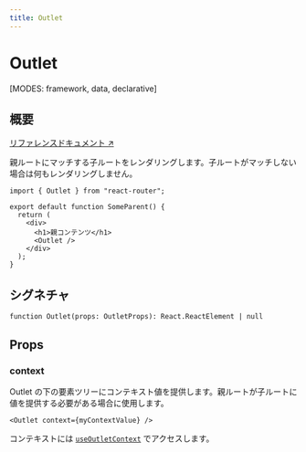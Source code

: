 ```yaml
---
title: Outlet
---
```


# Outlet

[MODES: framework, data, declarative]

## 概要

[リファレンスドキュメント ↗](https://api.reactrouter.com/v7/functions/react_router.Outlet.html)

親ルートにマッチする子ルートをレンダリングします。子ルートがマッチしない場合は何もレンダリングしません。

```tsx
import { Outlet } from "react-router";

export default function SomeParent() {
  return (
    <div>
      <h1>親コンテンツ</h1>
      <Outlet />
    </div>
  );
}
```

## シグネチャ

```tsx
function Outlet(props: OutletProps): React.ReactElement | null
```

## Props

### context

Outlet の下の要素ツリーにコンテキスト値を提供します。親ルートが子ルートに値を提供する必要がある場合に使用します。

```tsx
<Outlet context={myContextValue} />
```

コンテキストには [`useOutletContext`](../hooks/useOutletContext) でアクセスします。